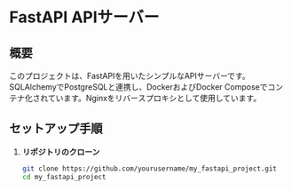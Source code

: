 # FastAPI APIサーバー

## 概要

このプロジェクトは、FastAPIを用いたシンプルなAPIサーバーです。SQLAlchemyでPostgreSQLと連携し、DockerおよびDocker Composeでコンテナ化されています。Nginxをリバースプロキシとして使用しています。

## セットアップ手順

1. **リポジトリのクローン**

   ```bash
   git clone https://github.com/yourusername/my_fastapi_project.git
   cd my_fastapi_project
